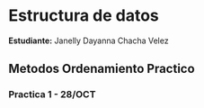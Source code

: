 # Estructura de datos 

**Estudiante:** Janelly Dayanna Chacha Velez

## Metodos Ordenamiento Practico

### Practica 1 - 28/OCT

